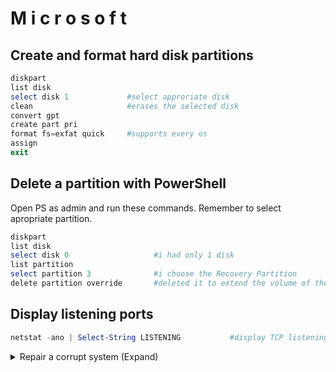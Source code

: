 # M i c r o s o f t

## Create and format hard disk partitions
````powershell
diskpart
list disk
select disk 1             #select approriate disk
clean                     #erases the selected disk
convert gpt
create part pri
format fs=exfat quick     #supports every os
assign
exit
````

## Delete a partition with PowerShell
Open PS as admin and run these commands. Remember to select apropriate partition.
````powershell
diskpart
list disk
select disk 0                   #i had only 1 disk
list partition
select partition 3              #i choose the Recovery Partition
delete partition override       #deleted it to extend the volume of the disk
````

## Display listening ports
````powershell
netstat -ano | Select-String LISTENING           #display TCP listening ports
````


<details> <summary>Repair a corrupt system (Expand)</summary> <br>
  
_"If some Windows functions aren't working or Windows crashes, use the System File Checker to scan Windows and restore your files."_ [source](https://support.microsoft.com/en-us/topic/use-the-system-file-checker-tool-to-repair-missing-or-corrupted-system-files-79aa86cb-ca52-166a-92a3-966e85d4094e)

  Open Powershell and run following as Administrator
  ````powershell
  sfc /scannow
  ````
</details>

